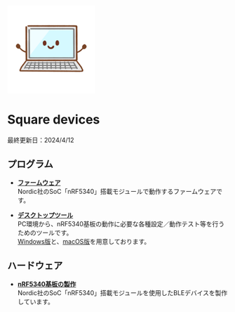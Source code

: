 <img src="Markdowns/images/pc.png" width="200">

# Square devices

最終更新日：2024/4/12

## プログラム

- <b>[ファームウェア](Markdowns/nRF5340FW)</b><br>
Nordic社のSoC「nRF5340」搭載モジュールで動作するファームウェアです。

- <b>[デスクトップツール](Markdowns/DesktopTools/README.md)</b><br>
PC環境から、nRF5340基板の動作に必要な各種設定／動作テスト等を行うためのツールです。<br>
[Windows版](Markdowns/DesktopTools/dotNET/README.md)と、[macOS版](Markdowns/DesktopTools/macOSApp/README.md)を用意しております。

## ハードウェア

- <b>[nRF5340基板の製作](Markdowns/Hardwares/README.md)</b><br>
Nordic社のSoC「nRF5340」搭載モジュールを使用したBLEデバイスを製作しています。
